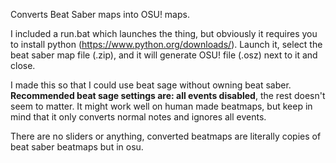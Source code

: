 Converts Beat Saber maps into OSU! maps.

I included a run.bat which launches the thing, but obviously it requires you to install python (https://www.python.org/downloads/). Launch it, select the beat saber map file (.zip), and it will generate OSU! file (.osz) next to it and close. 

I made this so that I could use beat sage without owning beat saber. **Recommended beat sage settings are: all events disabled**, the rest doesn't seem to matter. It might work well on human made beatmaps, but keep in mind that it only converts normal notes and ignores all events.

There are no sliders or anything, converted beatmaps are literally copies of beat saber beatmaps but in osu.
